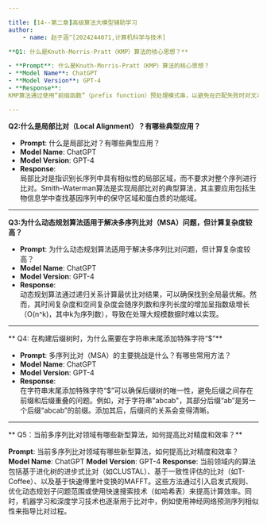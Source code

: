 ```yaml
---

title: [14--第二章]高级算法大模型辅助学习
author:
    - name: 赵子涵^[2024244071,计算机科学与技术]

**Q1: 什么是Knuth-Morris-Pratt（KMP）算法的核心思想？**

- **Prompt**: 什么是Knuth-Morris-Pratt（KMP）算法的核心思想？
- **Model Name**: ChatGPT
- **Model Version**: GPT-4
- **Response**:  
KMP算法通过使用“前缀函数”（prefix function）预处理模式串，以避免在匹配失败时对文本进行回溯。具体来说，它记录了模式串自身的部分匹配信息，当出现不匹配时，可以利用这些信息跳过无用的字符匹配，从而将时间复杂度降到O(n)

---
```


**Q2:什么是局部比对（Local Alignment）？有哪些典型应用？**

- **Prompt**: 什么是局部比对？有哪些典型应用？
- **Model Name**: ChatGPT
- **Model Version**: GPT-4
- **Response**:  
局部比对是指识别长序列中具有相似性的局部区域，而不要求对整个序列进行比对。Smith-Waterman算法是实现局部比对的典型算法，其主要应用包括生物信息学中查找基因序列中的保守区域和蛋白质的功能域。

---

**Q3:为什么动态规划算法适用于解决多序列比对（MSA）问题，但计算复杂度较高？**

- **Prompt**: 为什么动态规划算法适用于解决多序列比对问题，但计算复杂度较高？
- **Model Name**: ChatGPT
- **Model Version**: GPT-4
- **Response**:  
动态规划算法通过递归关系计算最优比对结果，可以确保找到全局最优解。然而，其时间复杂度和空间复杂度会随序列数和序列长度的增加呈指数级增长（O(n^k)，其中k为序列数），导致在处理大规模数据时难以实现。

---

** Q4: 在构建后缀树时，为什么需要在字符串末尾添加特殊字符“$”**

- **Prompt**: 多序列比对（MSA）的主要挑战是什么？有哪些常用方法？
- **Model Name**: ChatGPT
- **Model Version**: GPT-4
- **Response**:  
在字符串末尾添加特殊字符“$”可以确保后缀树的唯一性，避免后缀之间存在前缀和后缀重叠的问题。例如，对于字符串"abcab"，其部分后缀“ab”是另一个后缀“abcab”的前缀。添加其后，后缀间的关系会变得清晰。

---

** Q5：当前多序列比对领域有哪些新型算法，如何提高比对精度和效率？**

**Prompt**: 当前多序列比对领域有哪些新型算法，如何提高比对精度和效率？
**Model Name**: ChatGPT
**Model Version**: GPT-4
**Response**:  当前领域内的算法包括基于进化树的进步式比对（如CLUSTAL）、基于一致性评估的比对（如T-Coffee）、以及基于快速傅里叶变换的MAFFT。这些方法通过引入启发式规则、优化动态规划子问题范围或使用快速搜索技术（如哈希表）来提高计算效率。同时，机器学习和深度学习技术也逐渐用于比对中，例如使用神经网络预测序列相似性来指导比对过程。